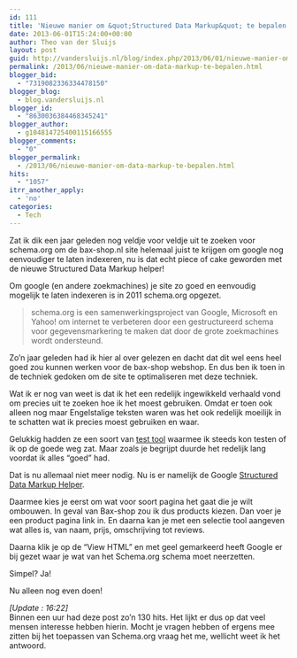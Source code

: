 ```yaml
---
id: 111
title: 'Nieuwe manier om &quot;Structured Data Markup&quot; te bepalen'
date: 2013-06-01T15:24:00+00:00
author: Theo van der Sluijs
layout: post
guid: http://vandersluijs.nl/blog/index.php/2013/06/01/nieuwe-manier-om-data-markup-te-bepalen/
permalink: /2013/06/nieuwe-manier-om-data-markup-te-bepalen.html
blogger_bid:
  - "7319082336334478150"
blogger_blog:
  - blog.vandersluijs.nl
blogger_id:
  - "8630036384468345241"
blogger_author:
  - g104814725400115166555
blogger_comments:
  - "0"
blogger_permalink:
  - /2013/06/nieuwe-manier-om-data-markup-te-bepalen.html
hits:
  - "1057"
itrr_another_apply:
  - 'no'
categories:
  - Tech
---
```

Zat ik dik een jaar geleden nog veldje voor veldje uit te zoeken voor schema.org om de bax-shop.nl site helemaal juist te krijgen om google nog eenvoudiger te laten indexeren, nu is dat echt piece of cake geworden met de nieuwe Structured Data Markup helper!

<!--more-->

Om google (en andere zoekmachines) je site zo goed en eenvoudig mogelijk te laten indexeren is in 2011 schema.org opgezet.

> schema.org is een samenwerkingsproject van Google, Microsoft en Yahoo! om internet te verbeteren door een gestructureerd schema voor gegevensmarkering te maken dat door de grote zoekmachines wordt ondersteund.

Zo&#8217;n jaar geleden had ik hier al over gelezen en dacht dat dit wel eens heel goed zou kunnen werken voor de bax-shop webshop. En dus ben ik toen in de techniek gedoken om de site te optimaliseren met deze techniek.

Wat ik er nog van weet is dat ik het een redelijk ingewikkeld verhaald vond om precies uit te zoeken hoe ik het moest gebruiken. Omdat er toen ook alleen nog maar Engelstalige teksten waren was het ook redelijk moeilijk in te schatten wat ik precies moest gebruiken en waar.

Gelukkig hadden ze een soort van <a title="Tool voor gestructureerde gegevenstests" href="https://www.vandersluijs.nl/schema.org%20is%20een%20samenwerkingsproject%20van%20Google,%20Microsoft%20en%20Yahoo!%20om%20internet%20te%20verbeteren%20door%20een%20gestructureerd%20schema%20voor%20gegevensmarkering%20te%20maken%20dat%20door%20de%20grote%20zoekmachines%20wordt%20ondersteund." target="_blank">test tool</a> waarmee ik steeds kon testen of ik op de goede weg zat. Maar zoals je begrijpt duurde het redelijk lang voordat ik alles &#8220;goed&#8221; had.

Dat is nu allemaal niet meer nodig. Nu is er namelijk de Google <a title="Structured Data Markup Helper" href="https://www.google.com/webmasters/markup-helper/?&hl=EN" target="_blank">Structured Data Markup Helper</a>.

Daarmee kies je eerst om wat voor soort pagina het gaat die je wilt ombouwen. In geval van Bax-shop zou ik dus products kiezen. Dan voer je een product pagina link in. En daarna kan je met een selectie tool aangeven wat alles is, van naam, prijs, omschrijving tot reviews.

Daarna klik je op de &#8220;View HTML&#8221; en met geel gemarkeerd heeft Google er bij gezet waar je wat van het Schema.org schema moet neerzetten.

Simpel? Ja!

Nu alleen nog even doen!

_[Update : 16:22]_  
Binnen een uur had deze post zo&#8217;n 130 hits. Het lijkt er dus op dat veel mensen interesse hebben hierin. Mocht je vragen hebben of ergens mee zitten bij het toepassen van Schema.org vraag het me, wellicht weet ik het antwoord.